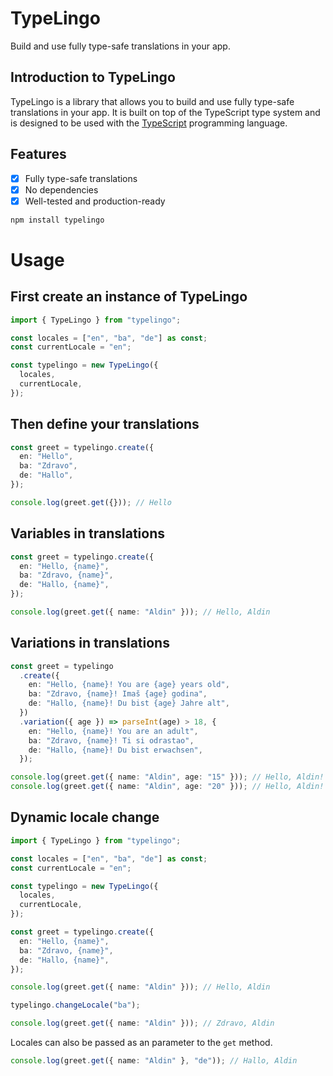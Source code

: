 # TypeLingo

Build and use fully type-safe translations in your app.

## Introduction to TypeLingo

TypeLingo is a library that allows you to build and use fully type-safe translations in your app. It is built on top of the TypeScript type system and is designed to be used with the [TypeScript](https://www.typescriptlang.org/) programming language.

## Features

- [x] Fully type-safe translations
- [x] No dependencies
- [x] Well-tested and production-ready

```bash
npm install typelingo
```

# Usage

## First create an instance of TypeLingo

```typescript
import { TypeLingo } from "typelingo";

const locales = ["en", "ba", "de"] as const;
const currentLocale = "en";

const typelingo = new TypeLingo({
  locales,
  currentLocale,
});
```

## Then define your translations

```typescript
const greet = typelingo.create({
  en: "Hello",
  ba: "Zdravo",
  de: "Hallo",
});

console.log(greet.get({})); // Hello
```

## Variables in translations

```typescript
const greet = typelingo.create({
  en: "Hello, {name}",
  ba: "Zdravo, {name}",
  de: "Hallo, {name}",
});

console.log(greet.get({ name: "Aldin" })); // Hello, Aldin
```

## Variations in translations

```typescript
const greet = typelingo
  .create({
    en: "Hello, {name}! You are {age} years old",
    ba: "Zdravo, {name}! Imaš {age} godina",
    de: "Hallo, {name}! Du bist {age} Jahre alt",
  })
  .variation({ age }) => parseInt(age) > 18, {
    en: "Hello, {name}! You are an adult",
    ba: "Zdravo, {name}! Ti si odrastao",
    de: "Hallo, {name}! Du bist erwachsen",
  });

console.log(greet.get({ name: "Aldin", age: "15" })); // Hello, Aldin! You are 15 years old
console.log(greet.get({ name: "Aldin", age: "20" })); // Hello, Aldin! You are an adult
```

## Dynamic locale change

```typescript
import { TypeLingo } from "typelingo";

const locales = ["en", "ba", "de"] as const;
const currentLocale = "en";

const typelingo = new TypeLingo({
  locales,
  currentLocale,
});

const greet = typelingo.create({
  en: "Hello, {name}",
  ba: "Zdravo, {name}",
  de: "Hallo, {name}",
});

console.log(greet.get({ name: "Aldin" })); // Hello, Aldin

typelingo.changeLocale("ba");

console.log(greet.get({ name: "Aldin" })); // Zdravo, Aldin
```

Locales can also be passed as an parameter to the `get` method.

```typescript
console.log(greet.get({ name: "Aldin" }, "de")); // Hallo, Aldin
```
